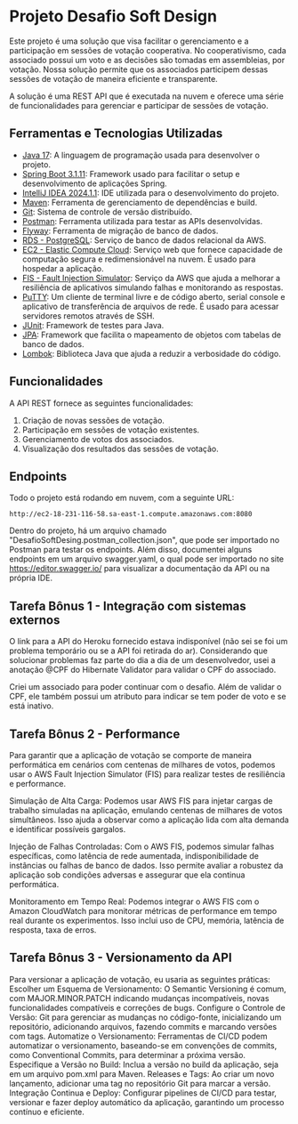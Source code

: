 # Projeto Desafio Soft Design

Este projeto é uma solução que visa facilitar o gerenciamento e a participação em sessões de votação cooperativa. No cooperativismo, cada associado possui um voto e as decisões são tomadas em assembleias, por votação. Nossa solução permite que os associados participem dessas sessões de votação de maneira eficiente e transparente.

A solução é uma REST API que é executada na nuvem e oferece uma série de funcionalidades para gerenciar e participar de sessões de votação.

## Ferramentas e Tecnologias Utilizadas

- [Java 17](https://www.oracle.com/java/technologies/javase-jdk17-downloads.html): A linguagem de programação usada para desenvolver o projeto.
- [Spring Boot 3.1.11](https://spring.io/projects/spring-boot): Framework usado para facilitar o setup e desenvolvimento de aplicações Spring.
- [IntelliJ IDEA 2024.1.1](https://www.jetbrains.com/idea/): IDE utilizada para o desenvolvimento do projeto.
- [Maven](https://maven.apache.org/): Ferramenta de gerenciamento de dependências e build.
- [Git](https://git-scm.com/): Sistema de controle de versão distribuído.
- [Postman](https://www.postman.com/): Ferramenta utilizada para testar as APIs desenvolvidas.
- [Flyway](https://flywaydb.org/): Ferramenta de migração de banco de dados.
- [RDS - PostgreSQL](https://aws.amazon.com/rds/postgresql/): Serviço de banco de dados relacional da AWS.
- [EC2 - Elastic Compute Cloud](https://aws.amazon.com/ec2/): Serviço web que fornece capacidade de computação segura e redimensionável na nuvem. É usado para hospedar a aplicação.
- [FIS - Fault Injection Simulator](https://aws.amazon.com/fis/): Serviço da AWS que ajuda a melhorar a resiliência de aplicativos simulando falhas e monitorando as respostas.
- [PuTTY](https://www.putty.org/): Um cliente de terminal livre e de código aberto, serial console e aplicativo de transferência de arquivos de rede. É usado para acessar servidores remotos através de SSH.
- [JUnit](https://junit.org/junit5/): Framework de testes para Java.
- [JPA](https://spring.io/projects/spring-data-jpa): Framework que facilita o mapeamento de objetos com tabelas de banco de dados.
- [Lombok](https://projectlombok.org/): Biblioteca Java que ajuda a reduzir a verbosidade do código.

## Funcionalidades

A API REST fornece as seguintes funcionalidades:

1. Criação de novas sessões de votação.
2. Participação em sessões de votação existentes.
3. Gerenciamento de votos dos associados.
4. Visualização dos resultados das sessões de votação.

## Endpoints
Todo o projeto está rodando em nuvem, com a seguinte URL:
```
http://ec2-18-231-116-58.sa-east-1.compute.amazonaws.com:8080
```
Dentro do projeto, há um arquivo chamado "DesafioSoftDesing.postman_collection.json", que pode ser importado no Postman para testar os endpoints. Além disso, documentei alguns endpoints em um arquivo swagger.yaml, o qual pode ser importado no site https://editor.swagger.io/ para visualizar a documentação da API ou na própria IDE.
## Tarefa Bônus 1 - Integração com sistemas externos

O link para a API do Heroku fornecido estava indisponível (não sei se foi um problema temporário ou se a API foi retirada do ar). Considerando que solucionar problemas faz parte do dia a dia de um desenvolvedor, usei a anotação @CPF do Hibernate Validator para validar o CPF do associado.

Criei um associado para poder continuar com o desafio. Além de validar o CPF, ele também possui um atributo para indicar se tem poder de voto e se está inativo.

## Tarefa Bônus 2 - Performance
Para garantir que a aplicação de votação se comporte de maneira performática em cenários com centenas de milhares de votos, podemos usar o AWS Fault Injection Simulator (FIS) para realizar testes de resiliência e performance.

Simulação de Alta Carga: Podemos usar AWS FIS para injetar cargas de trabalho simuladas na aplicação, emulando centenas de milhares de votos simultâneos. Isso ajuda a observar como a aplicação lida com alta demanda e identificar possíveis gargalos.

Injeção de Falhas Controladas: Com o AWS FIS, podemos simular falhas específicas, como latência de rede aumentada, indisponibilidade de instâncias ou falhas de banco de dados. Isso permite avaliar a robustez da aplicação sob condições adversas e assegurar que ela continua performática.

Monitoramento em Tempo Real: Podemos integrar o AWS FIS com o Amazon CloudWatch para monitorar métricas de performance em tempo real durante os experimentos. Isso inclui uso de CPU, memória, latência de resposta, taxa de erros.

## Tarefa Bônus 3 - Versionamento da API
Para versionar a aplicação de votação, eu usaria as seguintes práticas:
Escolher um Esquema de Versionamento: O Semantic Versioning é comum, com MAJOR.MINOR.PATCH indicando mudanças incompatíveis, novas funcionalidades compatíveis e correções de bugs.
Configure o Controle de Versão: Git para gerenciar as mudanças no código-fonte, inicializando um repositório, adicionando arquivos, fazendo commits e marcando versões com tags.
Automatize o Versionamento: Ferramentas de CI/CD podem automatizar o versionamento, baseando-se em convenções de commits, como Conventional Commits, para determinar a próxima versão.
Especifique a Versão no Build: Inclua a versão no build da aplicação, seja em um arquivo pom.xml para Maven.
Releases e Tags: Ao criar um novo lançamento, adicionar uma tag no repositório Git para marcar a versão.
Integração Continua e Deploy: Configurar pipelines de CI/CD para testar, versionar e fazer deploy automático da aplicação, garantindo um processo contínuo e eficiente.

